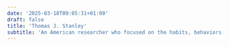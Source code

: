 ```yaml
---
date: '2025-03-18T09:05:31+01:00'
draft: false
title: 'Thomas J. Stanley'
subtitle: 'An American researcher who focused on the habits, behaviors, and characteristics of wealthy individuals.'
---
```

